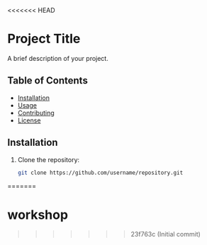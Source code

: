<<<<<<< HEAD

# Project Title

A brief description of your project.

## Table of Contents

- [Installation](#installation)
- [Usage](#usage)
- [Contributing](#contributing)
- [License](#license)

## Installation

1. Clone the repository:
   ```bash
   git clone https://github.com/username/repository.git
=======
# workshop
>>>>>>> 23f763c (Initial commit)
